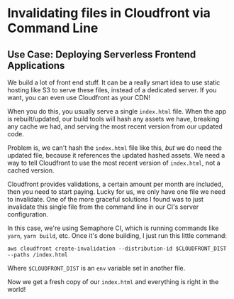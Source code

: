 # Invalidating files in Cloudfront via Command Line
## Use Case: Deploying Serverless Frontend Applications

We build a lot of front end stuff. It can be a really smart idea to use static hosting like S3 to serve these files, instead of a dedicated server. If you want, you can even use Cloudfront as your CDN!

When you do this, you usually serve a single `index.html` file. When the app is rebuilt/updated, our build tools will hash any assets we have, breaking any cache we had, and serving the most recent version from our updated code.

Problem is, we can't hash the `index.html` file like this, _but_ we do need the updated file, because it references the updated hashed assets. We need a way to tell Cloudfront to use the most recent version of `index.html`, not a cached version. 

Cloudfront provides validations, a certain amount per month are included, then you need to start paying. Lucky for us, we only have one file we need to invalidate. One of the more graceful solutions I found was to just invalidate this single file from the command line in our CI's server configuration.

In this case, we're using Semaphore CI, which is running commands like `yarn`, `yarn build`, etc. Once it's done building, I just run this little command:

```
aws cloudfront create-invalidation --distribution-id $CLOUDFRONT_DIST --paths /index.html
```

Where `$CLOUDFRONT_DIST` is an `env` variable set in another file. 

Now we get a fresh copy of our `index.html` and everything is right in the world!
